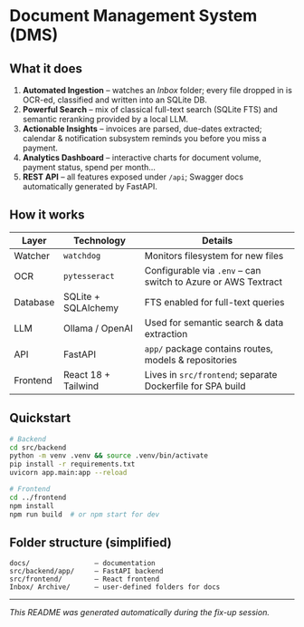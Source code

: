 # Document Management System (DMS)

## What it does

1. **Automated Ingestion** – watches an *Inbox* folder; every file dropped in is OCR-ed, classified and written into an SQLite DB.
2. **Powerful Search** – mix of classical full-text search (SQLite FTS) and semantic reranking provided by a local LLM.
3. **Actionable Insights** – invoices are parsed, due-dates extracted; calendar & notification subsystem reminds you before you miss a payment.
4. **Analytics Dashboard** – interactive charts for document volume, payment status, spend per month…
5. **REST API** – all features exposed under `/api`; Swagger docs automatically generated by FastAPI.

## How it works

| Layer      | Technology | Details |
|------------|------------|---------|
| Watcher    | `watchdog` | Monitors filesystem for new files |
| OCR        | `pytesseract` | Configurable via `.env` – can switch to Azure or AWS Textract |
| Database   | SQLite + SQLAlchemy | FTS enabled for full-text queries |
| LLM        | Ollama / OpenAI | Used for semantic search & data extraction |
| API        | FastAPI | `app/` package contains routes, models & repositories |
| Frontend   | React 18 + Tailwind | Lives in `src/frontend`; separate Dockerfile for SPA build |

## Quickstart

```bash
# Backend
cd src/backend
python -m venv .venv && source .venv/bin/activate
pip install -r requirements.txt
uvicorn app.main:app --reload

# Frontend
cd ../frontend
npm install
npm run build  # or npm start for dev
```

## Folder structure (simplified)

```
docs/                – documentation  
src/backend/app/     – FastAPI backend  
src/frontend/        – React frontend  
Inbox/ Archive/      – user-defined folders for docs  
```

---

*This README was generated automatically during the fix-up session.* 